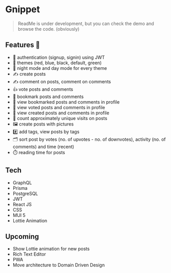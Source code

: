 # Gnippet 

> ReadMe is under development, but you can check the demo and browse the code. (obviously)

## Features 🚀

- 👤 authentication (signup, signin) using JWT
- 🎨 themes (red, blue, black, default, green)
- 🌙 night mode and day mode for every theme
- ✍️ create posts
- ✍️ comment on posts, comment on comments
- 👍 vote posts and comments
- 🔖 bookmark posts and comments
- 👀 view bookmarked posts and comments in profile
- 👀 view voted posts and comments in profile
- 👀 view created posts and comments in profile
- 🧮 count approximately unique visits on posts
- 🖼️ create posts with pictures
- #️⃣ add tags, view posts by tags
- 🗂️ sort post by votes (no. of upvotes - no. of downvotes), activity (no. of comments) and time (recent)
- ⏱️ reading time for posts

## Tech

- GraphQL
- Prisma
- PostgreSQL
- JWT
- React JS
- CSS
- MUI 5
- Lottie Animation

## Upcoming 

- Show Lottie animation for new posts
- Rich Text Editor
- PWA
- Move architecture to Domain Driven Design
